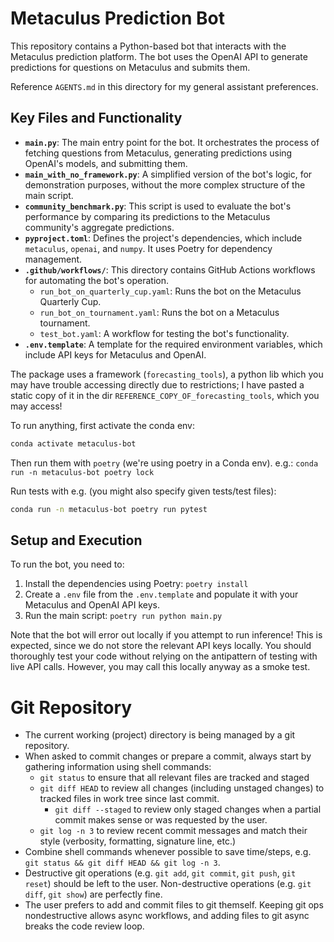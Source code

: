 # Metaculus Prediction Bot

This repository contains a Python-based bot that interacts with the Metaculus prediction platform. The bot uses the OpenAI API to generate predictions for questions on Metaculus and submits them.

Reference `AGENTS.md` in this directory for my general assistant preferences.

## Key Files and Functionality

*   **`main.py`**: The main entry point for the bot. It orchestrates the process of fetching questions from Metaculus, generating predictions using OpenAI's models, and submitting them.
*   **`main_with_no_framework.py`**: A simplified version of the bot's logic, for demonstration purposes, without the more complex structure of the main script.
*   **`community_benchmark.py`**: This script is used to evaluate the bot's performance by comparing its predictions to the Metaculus community's aggregate predictions.
*   **`pyproject.toml`**: Defines the project's dependencies, which include `metaculus`, `openai`, and `numpy`. It uses Poetry for dependency management.
*   **`.github/workflows/`**: This directory contains GitHub Actions workflows for automating the bot's operation.
    *   `run_bot_on_quarterly_cup.yaml`: Runs the bot on the Metaculus Quarterly Cup.
    *   `run_bot_on_tournament.yaml`: Runs the bot on a Metaculus tournament.
    *   `test_bot.yaml`: A workflow for testing the bot's functionality.
*   **`.env.template`**: A template for the required environment variables, which include API keys for Metaculus and OpenAI.

The package uses a framework (`forecasting_tools`), a python lib which you may have trouble accessing directly due to restrictions; I have pasted a static copy of it in the dir `REFERENCE_COPY_OF_forecasting_tools`, which you may access!

To run anything, first activate the conda env:
```bash
conda activate metaculus-bot
```

Then run them with `poetry` (we're using poetry in a Conda env). e.g.: `conda run -n metaculus-bot poetry lock`

Run tests with e.g. (you might also specify given tests/test files):
```bash
conda run -n metaculus-bot poetry run pytest
```

## Setup and Execution

To run the bot, you need to:

1.  Install the dependencies using Poetry: `poetry install`
2.  Create a `.env` file from the `.env.template` and populate it with your Metaculus and OpenAI API keys.
3.  Run the main script: `poetry run python main.py`

Note that the bot will error out locally if you attempt to run inference! This is expected, since we do not store the relevant API keys locally. You should thoroughly test your code without relying on the antipattern of testing with live API calls. However, you may call this locally anyway as a smoke test.

# Git Repository
- The current working (project) directory is being managed by a git repository.
- When asked to commit changes or prepare a commit, always start by gathering information using shell commands:
  - `git status` to ensure that all relevant files are tracked and staged
  - `git diff HEAD` to review all changes (including unstaged changes) to tracked files in work tree since last commit.
    - `git diff --staged` to review only staged changes when a partial commit makes sense or was requested by the user.
  - `git log -n 3` to review recent commit messages and match their style (verbosity, formatting, signature line, etc.)
- Combine shell commands whenever possible to save time/steps, e.g. `git status && git diff HEAD && git log -n 3`.
- Destructive git operations (e.g. `git add`, `git commit`, `git push`, `git reset`) should be left to the user. Non-destructive operations (e.g. `git diff`, `git show`) are perfectly fine.
- The user prefers to add and commit files to git themself. Keeping git ops nondestructive allows async workflows, and adding files to git async breaks the code review loop.  
